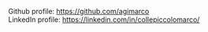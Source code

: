 Github profile: https://github.com/agimarco  
LinkedIn profile: https://linkedin.com/in/collepiccolomarco/

